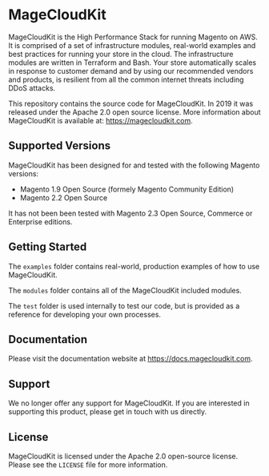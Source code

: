 # MageCloudKit

MageCloudKit is the High Performance Stack for running Magento on AWS. It is comprised of a set of infrastructure
modules, real-world examples and best practices for running your store in the cloud. The infrastructure modules
are written in Terraform and Bash. Your store automatically scales in response to customer demand and by using our
recommended vendors and products, is resilient from all the common internet threats including DDoS attacks.

This repository contains the source code for MageCloudKit. In 2019 it was released under the Apache 2.0 open source
license. More information about MageCloudKit is available at: https://magecloudkit.com.

## Supported Versions

MageCloudKit has been designed for and tested with the following Magento versions:

- Magento 1.9 Open Source (formely Magento Community Edition)
- Magento 2.2 Open Source

It has not been been tested with Magento 2.3 Open Source, Commerce or Enterprise editions.

## Getting Started

The `examples` folder contains real-world, production examples of how to use MageCloudKit.

The `modules` folder contains all of the MageCloudKit included modules.

The `test` folder is used internally to test our code, but is provided as a reference for developing your
own processes.

## Documentation

Please visit the documentation website at https://docs.magecloudkit.com.

## Support

We no longer offer any support for MageCloudKit. If you are interested in supporting this product, please
get in touch with us directly.

## License

MageCloudKit is licensed under the Apache 2.0 open-source license. Please see the `LICENSE` file for more information.
